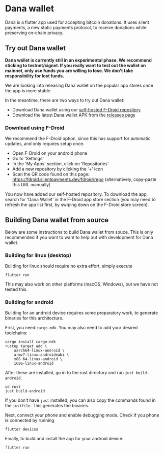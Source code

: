# Dana wallet

Dana is a flutter app used for accepting bitcoin donations. It uses silent payments, a new static payments protocol, to receive donations while preserving on-chain privacy.

## Try out Dana wallet

**Dana wallet is currently still in an experimental phase. We recommend sticking to testnet/signet. If you really want to test out the wallet on mainnet, only use funds you are willing to lose. We don't take responsibility for lost funds.**

We are looking into releasing Dana wallet on the popular app stores once the app is more stable.

In the meantime, there are two ways to try out Dana wallet:

- Download Dana wallet using our [self-hosted F-Droid repository](https://fdroid.silentpayments.dev/fdroid/repov)
- Download the latest Dana wallet APK from the [releases page](https://github.com/cygnet3/danawallet/releases)

### Download using F-Droid

We recommend the F-Droid option, since this has support for automatic updates, and only requires setup once.

- Open F-Droid on your android phone
- Go to 'Settings'
- In the 'My Apps' section, click on 'Repositories'
- Add a new repository by clicking the '+' icon
- Scan the QR code found on this page: https://fdroid.silentpayments.dev/fdroid/repo (alternatively, copy-paste this URL manually)

You now have added our self-hosted repository. To download the app, search for 'Dana Wallet' in the F-Droid app store section (you may need to refresh the app list first, by swiping down on the F-Droid store screen).

## Building Dana wallet from source

Below are some instructions to build Dana wallet from souce. This is only recommended if you want to want to help out with development for Dana wallet.

### Building for linux (desktop)

Building for linux should require no extra effort, simply execute

```
flutter run
```

This may also work on other platforms (macOS, Windows), but we have not tested this.

### Building for android

Building for an android device requires some preparatory work, to generate binaries for this architecture.

First, you need `cargo-ndk`. You may also need to add your desired toolchains:

```
cargo install cargo-ndk
rustup target add \
    aarch64-linux-android \
    armv7-linux-androideabi \
    x86_64-linux-android \
    i686-linux-android
```

After these are installed, go in to the rust directory and run `just build-android`.

```
cd rust
just build-android
```

If you don't have `just` installed, you can also copy the commands found in the `justfile`.
This generates the binaries.

Next, connect your phone and enable debugging mode.
Check if you phone is connected by running

```
flutter devices
```

Finally, to build and install the app for your android device:

```
flutter run
```
